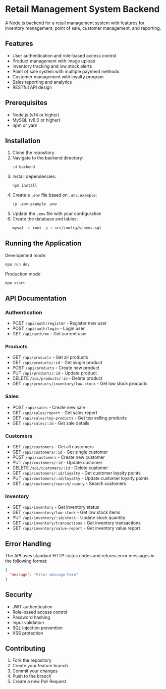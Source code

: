 # Retail Management System Backend

A Node.js backend for a retail management system with features for inventory management, point of sale, customer management, and reporting.

## Features

- User authentication and role-based access control
- Product management with image upload
- Inventory tracking and low stock alerts
- Point of sale system with multiple payment methods
- Customer management with loyalty program
- Sales reporting and analytics
- RESTful API design

## Prerequisites

- Node.js (v14 or higher)
- MySQL (v8.0 or higher)
- npm or yarn

## Installation

1. Clone the repository
2. Navigate to the backend directory:
   ```bash
   cd backend
   ```
3. Install dependencies:
   ```bash
   npm install
   ```
4. Create a `.env` file based on `.env.example`:
   ```bash
   cp .env.example .env
   ```
5. Update the `.env` file with your configuration
6. Create the database and tables:
   ```bash
   mysql -u root -p < src/config/schema.sql
   ```

## Running the Application

Development mode:
```bash
npm run dev
```

Production mode:
```bash
npm start
```

## API Documentation

### Authentication

- POST `/api/auth/register` - Register new user
- POST `/api/auth/login` - Login user
- GET `/api/auth/me` - Get current user

### Products

- GET `/api/products` - Get all products
- GET `/api/products/:id` - Get single product
- POST `/api/products` - Create new product
- PUT `/api/products/:id` - Update product
- DELETE `/api/products/:id` - Delete product
- GET `/api/products/inventory/low-stock` - Get low stock products

### Sales

- POST `/api/sales` - Create new sale
- GET `/api/sales/report` - Get sales report
- GET `/api/sales/top-products` - Get top selling products
- GET `/api/sales/:id` - Get sale details

### Customers

- GET `/api/customers` - Get all customers
- GET `/api/customers/:id` - Get single customer
- POST `/api/customers` - Create new customer
- PUT `/api/customers/:id` - Update customer
- DELETE `/api/customers/:id` - Delete customer
- GET `/api/customers/:id/loyalty` - Get customer loyalty points
- PUT `/api/customers/:id/loyalty` - Update customer loyalty points
- GET `/api/customers/search/:query` - Search customers

### Inventory

- GET `/api/inventory` - Get inventory status
- GET `/api/inventory/low-stock` - Get low stock items
- PUT `/api/inventory/:id/stock` - Update stock quantity
- GET `/api/inventory/transactions` - Get inventory transactions
- GET `/api/inventory/value-report` - Get inventory value report

## Error Handling

The API uses standard HTTP status codes and returns error messages in the following format:

```json
{
  "message": "Error message here"
}
```

## Security

- JWT authentication
- Role-based access control
- Password hashing
- Input validation
- SQL injection prevention
- XSS protection

## Contributing

1. Fork the repository
2. Create your feature branch
3. Commit your changes
4. Push to the branch
5. Create a new Pull Request 